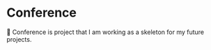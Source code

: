 # Conference
:mag_right: Conference is project that I am working as a skeleton for my future projects.
